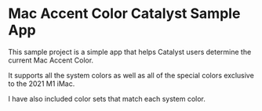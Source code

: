 # Mac Accent Color Catalyst Sample App

This sample project is a simple app that helps Catalyst users determine the current Mac Accent Color.

It supports all the system colors as well as all of the special colors exclusive to the 2021 M1 iMac.

I have also included color sets that match each system color.
